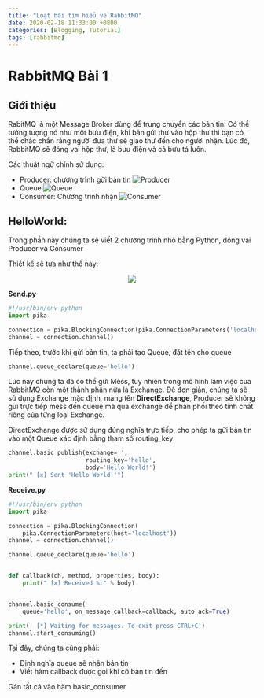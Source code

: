 ```yaml
---
title: "Loạt bài tìm hiểu về RabbitMQ"
date: 2020-02-18 11:33:00 +0800
categories: [Blogging, Tutorial]
tags: [rabbitmq]
---
```


# RabbitMQ Bài 1

## Giới thiệu
RabitMQ là một Message Broker dùng để trung chuyển các bản tin. Có thể tưởng tượng nó như một bưu điện, khi bản gửi thư vào hộp thư thì bạn có thể chắc chắn rằng người đưa thư sẽ giao thư đến cho người nhận. Lúc đó, RabbitMQ sẽ đóng vai hộp thư, là bưu điện và cả bưu tá luôn.

Các thuật ngữ chính sử dụng:
 - Producer: chương trình gửi bản tin ![Producer](https://www.rabbitmq.com/img/tutorials/producer.png)
 - Queue ![Queue](https://www.rabbitmq.com/img/tutorials/queue.png)
 - Consumer: Chương trình nhận ![Consumer](https://www.rabbitmq.com/img/tutorials/consumer.png)

## HelloWorld:
Trong phần này chúng ta sẽ viết 2 chương trình nhỏ bằng Python, đóng vai Producer và Consumer

Thiết kế sẽ tựa như thế này:
<center><img src="https://www.rabbitmq.com/img/tutorials/python-one-overall.png"></center>

__Send.py__

```python
#!/usr/bin/env python
import pika

connection = pika.BlockingConnection(pika.ConnectionParameters('localhost'))
channel = connection.channel()
```
Tiếp theo, trước khi gửi bản tin, ta phải tạo Queue, đặt tên cho queue
```python
channel.queue_declare(queue='hello')
```
Lúc này chúng ta đã có thể gửi Mess, tuy nhiên trong mô hình làm việc của RabbitMQ còn một thành phần nữa là Exchange. Để đơn giản, chúng ta sẽ sử dụng Exchange mặc định, mang tên __DirectExchange__, Producer sẽ không gửi trực tiếp mess đến queue mà qua exchange để phân phối theo tính chất riêng của từng loại Exchange.

DirectExchange được sử dụng đúng nghĩa trực tiếp, cho phép ta gửi bản tin vào một Queue xác định bằng tham số routing_key:
```python 
channel.basic_publish(exchange='',
                      routing_key='hello',
                      body='Hello World!')
print(" [x] Sent 'Hello World!'")
```

__Receive.py__

```python
#!/usr/bin/env python
import pika

connection = pika.BlockingConnection(
    pika.ConnectionParameters(host='localhost'))
channel = connection.channel()

channel.queue_declare(queue='hello')


def callback(ch, method, properties, body):
    print(" [x] Received %r" % body)


channel.basic_consume(
    queue='hello', on_message_callback=callback, auto_ack=True)

print(' [*] Waiting for messages. To exit press CTRL+C')
channel.start_consuming()
```
Tại đây, chúng ta cũng phải:
- Định nghĩa queue sẽ nhận bản tin
- Viết hàm callback được gọi khi có bản tin đến

Gán tất cả vào hàm basic_consumer
 
